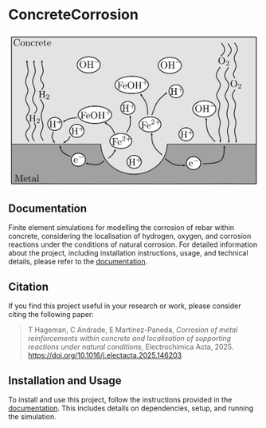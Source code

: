 # ConcreteCorrosion

![Figure 1: Description of the figure](Documentation/Domain.png)

## Documentation

Finite element simulations for modelling the corrosion of rebar within concrete, considering the localisation of hydrogen, oxygen, and corrosion reactions under the conditions of natural corrosion. For detailed information about the project, including installation instructions, usage, and technical details, please refer to the [documentation](Documentation/Doc.pdf).

## Citation

If you find this project useful in your research or work, please consider citing the following paper:

> T Hageman, C Andrade, E Martinez-Paneda, *Corrosion of metal reinforcements within concrete and localisation of supporting reactions under natural conditions*, Electrochimica Acta, 2025. https://doi.org/10.1016/j.electacta.2025.146203

## Installation and Usage

To install and use this project, follow the instructions provided in the [documentation](Documentation/Doc.pdf). This includes details on dependencies, setup, and running the simulation.

